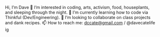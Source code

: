 Hi, I’m Dave
👀  I’m interested in coding, arts, activism, food, houseplants, and sleeping through the night.
🌱  I’m currently learning how to code via Thinkful (Dev/Engineering).
💞️  I’m looking to collaborate on class projects and dank recipes.
📫  How to reach me: dccate@gmail.com / @davecatelife ig

<!---
davecate/davecate is a ✨ special ✨ repository because its `README.md` (this file) appears on your GitHub profile.
You can click the Preview link to take a look at your changes.
--->
